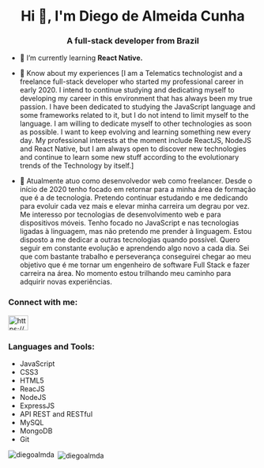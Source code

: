 <h1 align="center">Hi 👋, I'm Diego de Almeida Cunha</h1>
<h3 align="center">A full-stack developer from Brazil</h3>

- 🌱 I’m currently learning **React Native.**

- 📄 Know about my experiences [I am a Telematics technologist and a freelance full-stack developer who started my professional career in early 2020. I intend to continue studying and dedicating myself to developing my career in this environment that has always been my true passion. I have been dedicated to studying the JavaScript language and some frameworks related to it, but I do not intend to limit myself to the language. I am willing to dedicate myself to other technologies as soon as possible. I want to keep evolving and learning something new every day. My professional interests at the moment include ReactJS, NodeJS and React Native, but I am always open to discover new technologies and continue to learn some new stuff according to the evolutionary trends of the Technology by itself.]

- 📄 Atualmente atuo como desenvolvedor web como freelancer. Desde o início de 2020 tenho focado em retornar para a minha área de formação que é a de tecnologia. Pretendo continuar estudando e me dedicando para evoluir cada vez mais e elevar minha carreira um degrau por vez. Me interesso por tecnologias de desenvolvimento web e para dispositivos móveis. Tenho focado no JavaScript e nas tecnologias ligadas à linguagem, mas não pretendo me prender à linguagem. Estou disposto a me dedicar a outras tecnologias quando possível. Quero seguir em constante evolução e aprendendo algo novo a cada dia. Sei que com bastante trabalho e perseverança conseguirei chegar ao meu objetivo que é me tornar um engenheiro de software Full Stack e fazer carreira na área. No momento estou trilhando meu caminho para adquirir novas experiências.

<h3 align="left">Connect with me:</h3>
<p align="left">
<a href="https://www.linkedin.com/in/diegoalmda/" target="blank"><img align="center" src="https://cdn.jsdelivr.net/npm/simple-icons@3.0.1/icons/linkedin.svg" alt="https://www.linkedin.com/in/diegoalmda/" height="30" width="40" /></a>
</p>

<h3 align="left">Languages and Tools:</h3>

 - JavaScript
 - CSS3
 - HTML5
 - ReacJS
 - NodeJS
 - ExpressJS
 - API REST and RESTful
 - MySQL
 - MongoDB
 - Git


<p><img align="left" src="https://github-readme-stats.vercel.app/api/top-langs?username=diegoalmda&show_icons=true&locale=en&layout=compact" alt="diegoalmda" /></p>

<p>&nbsp;<img align="center" src="https://github-readme-stats.vercel.app/api?username=diegoalmda&show_icons=true&locale=en" alt="diegoalmda" /></p>
